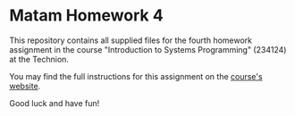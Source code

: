 # Matam Homework 4

This repository contains all supplied files for the fourth homework assignment in the course "Introduction to Systems Programming" (234124) at the Technion.

You may find the full instructions for this assignment on the [course's website](https://webcourse.cs.technion.ac.il/234124/).

Good luck and have fun!
